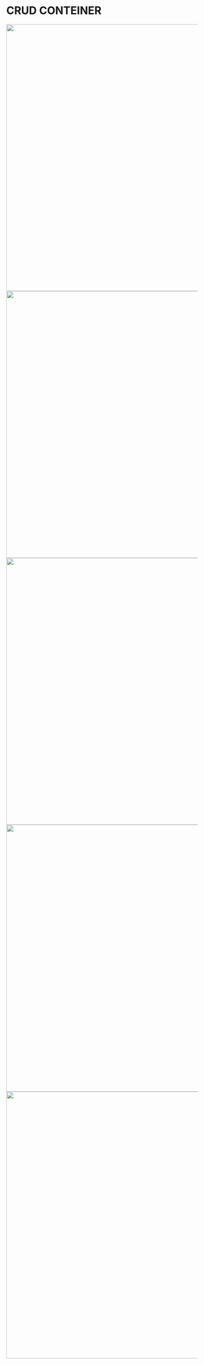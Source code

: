 <h1>CRUD CONTEINER</h1>

<div align="center">
  <img src="https://workana.s3.amazonaws.com/portfolios/ro/5a02ea2afb5649afdfca979b1ebc3d0f/Capturadetela20231119130752.png?response-content-disposition=inline%3Bfilename%3D%22Captura%20de%20tela%202023-11-19%20130752.png%22&response-content-type=image%2Fpng&X-Amz-Content-Sha256=UNSIGNED-PAYLOAD&X-Amz-Algorithm=AWS4-HMAC-SHA256&X-Amz-Credential=AKIA33COQEVTJSIXHA73%2F20240316%2Fus-east-1%2Fs3%2Faws4_request&X-Amz-Date=20240316T154535Z&X-Amz-SignedHeaders=host&X-Amz-Expires=21600&X-Amz-Signature=49db83d8db17e3d1a4bb4f3cc55b54a64b852049ecb5f2b50c854e26f95d305d" width="700px"/>
  <img src="https://workana.s3.amazonaws.com/portfolios/dc/10dbe9099a041eddead7548a4ee29553/Capturadetela20231119130814.png?response-content-disposition=inline%3Bfilename%3D%22Captura%20de%20tela%202023-11-19%20130814.png%22&response-content-type=image%2Fpng&X-Amz-Content-Sha256=UNSIGNED-PAYLOAD&X-Amz-Algorithm=AWS4-HMAC-SHA256&X-Amz-Credential=AKIA33COQEVTJSIXHA73%2F20240316%2Fus-east-1%2Fs3%2Faws4_request&X-Amz-Date=20240316T154535Z&X-Amz-SignedHeaders=host&X-Amz-Expires=21600&X-Amz-Signature=02ad739fc85b16fb69836a9f22843bf0ebc86ba78a89593111351d0e76ded38e" width="700px"/>
  <img src="https://workana.s3.amazonaws.com/portfolios/da/c29aec09c73ebdaf73eb27134c706d13/Capturadetela20231119130830.png?response-content-disposition=inline%3Bfilename%3D%22Captura%20de%20tela%202023-11-19%20130830.png%22&response-content-type=image%2Fpng&X-Amz-Content-Sha256=UNSIGNED-PAYLOAD&X-Amz-Algorithm=AWS4-HMAC-SHA256&X-Amz-Credential=AKIA33COQEVTJSIXHA73%2F20240316%2Fus-east-1%2Fs3%2Faws4_request&X-Amz-Date=20240316T154535Z&X-Amz-SignedHeaders=host&X-Amz-Expires=21600&X-Amz-Signature=a8c5ea0a40eff85d6071e296925be9349d9277f7e906e63874225192a3c3ad48" width="700px"/>
  <img src="https://workana.s3.amazonaws.com/portfolios/ly/c3db24d97937871f95236cfc26593bf4/Capturadetela20231119130848.png?response-content-disposition=inline%3Bfilename%3D%22Captura%20de%20tela%202023-11-19%20130848.png%22&response-content-type=image%2Fpng&X-Amz-Content-Sha256=UNSIGNED-PAYLOAD&X-Amz-Algorithm=AWS4-HMAC-SHA256&X-Amz-Credential=AKIA33COQEVTJSIXHA73%2F20240316%2Fus-east-1%2Fs3%2Faws4_request&X-Amz-Date=20240316T154535Z&X-Amz-SignedHeaders=host&X-Amz-Expires=21600&X-Amz-Signature=ee3ff2a6d654d5b5b70df78b6debcc32f2bf606427830ed12ecf17c2694ff4d3" width="700px"/>
  <img src="https://workana.s3.amazonaws.com/portfolios/id/a43d42533ec3d20bc3c47ee28daed111/Capturadetela20231119130859.png?response-content-disposition=inline%3Bfilename%3D%22Captura%20de%20tela%202023-11-19%20130859.png%22&response-content-type=image%2Fpng&X-Amz-Content-Sha256=UNSIGNED-PAYLOAD&X-Amz-Algorithm=AWS4-HMAC-SHA256&X-Amz-Credential=AKIA33COQEVTJSIXHA73%2F20240316%2Fus-east-1%2Fs3%2Faws4_request&X-Amz-Date=20240316T154535Z&X-Amz-SignedHeaders=host&X-Amz-Expires=21600&X-Amz-Signature=c44bdc49751c50303f179a95d0d7ad7ceee7a9fd3c98d202b542bde2e5d9e500" width="700px"/>
</div>
